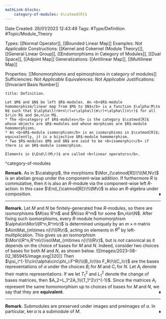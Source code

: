 ```yaml
---
mathLink-blocks:
    category-of-modules: $\catmod[R]$
---
```


<div class="topSpace"></div>

Date Created: 26/01/2023 12:43:49
Tags: #Type/Definition #Topic/Module_Theory

Types: [[Normal Operator]], [[Bounded Linear Map]]
Examples: <i>Not Applicable</i>
Constructions: [[Kernel and Cokernel (Module Theory)]], [[General Linear Group]], [[Endomorphisms in Category of Modules]], [[Dual Space]], [[Adjoint Map]]
Generalizations: [[Antilinear Map]], [[Multilinear Map]]

Properties: [[Monomorphisms and epimorphisms in category of modules]]
Sufficiencies: <i>Not Applicable</i>
Equivalences: <i>Not Applicable</i>
Justifications: [[Invariant Basis Number]]

``` ad-Definition
title: Definition.

Let $M$ and $N$ be left $R$-modules. An <b>$R$-module homomorphism/linear map from $M$ to $N$</b> is a function $\alpha:M\to N$ such that $\alpha\l(rm+n\r)=r\alpha\l(m\r)+\alpha\l(n\r)$ for all $r\in R$ and $m,n\in M$.
* The <b>category of $R$-modules</b> is the category $\catmod[R]$ whose objects are $R$-modules and whose morphisms are $R$-module homomorphisms.
* An <b>$R$-module isomorphism</b> is an isomorphisms in $\catmod[R]$; equivalently, it is a bijective $R$-module homomorphism.
* Two $R$-modules $M$ and $N$ are said to be <b>isomorphic</b> if there is an $R$-module isomorphism.

Elements in $\End\l(M\r)$ are called <b>linear operators</b>.

```
^category-of-modules

<b>Remark.</b> As in $\catabgrp$, the morphisms $\Mor_{\catmod[R]}\!\l(M,N\r)$ is an abelian group under the component-wise addition. If furthermore $R$ is commutative, then it is also an $R$-module via the component-wise left $R$-action. In this case $\End_{\catmod[R]}\!\l(M\r)$ is also an $R$-algebra under composition.<span style="float:right;">$\blacklozenge$</span>

---

<b>Remark.</b> Let $M$ and $N$ be finitely-generated free $R$-modules, so there are isomorphisms $M\iso R^n$ and $N\iso R^m$ for some $m,n\in\N$. After fixing such isomorphisms, every $R$-module homomorphism $\alpha\in\Mor\l(R^n,R^m\r)$ is determined uniquely by an $m\times n$ matrix $A\in\Mat_{m\times n}\!\l(R\r)$, acting on elements in $R^n$ by left-multiplication. This gives us an isomorphism $\Mor\l(R^n,R^m\r)\iso\Mat_{m\times n}\!\l(R\r)$, but is <i>not</i> canonical as it depends on the choice of bases for $M$ and $N$. Indeed, consider two choices of bases for both $M$ and $N$, as shown below.
![[Images/2023-08-02_185945/image.svg|320]] Then $\psi_i^{-1}\circ\alpha\circ\phi_i:F^R\!\l(B_i\r)\to F_R\!\l(C_i\r)$ are the bases representations of $\alpha$ under the choices $B_i$ for $M$ and $C_i$ for $N$. Let $A_i$ denote their matrix representations. If we let $T_1^2$ and $L_1^2$ denote the change of bases matrices, then $A_2=L_1^2A_1\l(T_1^2\r)^{-1}$. Since the matrices $A_i$ represent the same homomorphism up to choices of bases for $M$ and $N$, we say that they are <b>equivalent</b>.<span style="float:right;">$\blacklozenge$</span>

---

<b>Remark.</b> Submodules are preserved under images and preimages of $\alpha$. In particular, $\ker\alpha$ is a submodule of $M$.<span style="float:right;">$\blacklozenge$</span>
